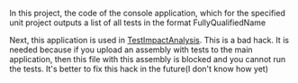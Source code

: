 ﻿In this project, the code of the console application, which for the specified unit project outputs a list of all tests in the format FullyQualifiedName

Next, this application is used in [TestImpactAnalysis](./../TestImpactAnalysis). This is a bad hack. It is needed because if you upload an assembly with tests to the main application, then this file with this assembly is blocked and you cannot run the tests. It's better to fix this hack in the future(I don't know how yet)
